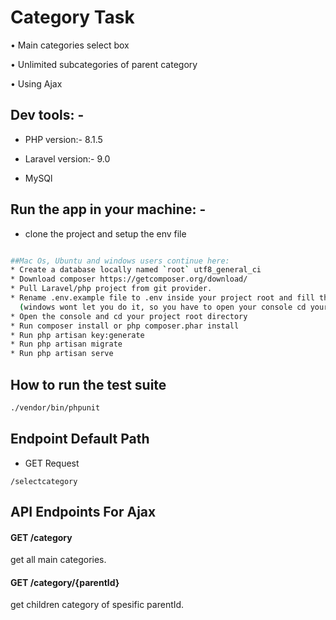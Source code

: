 # Category Task

• Main categories select box

• Unlimited subcategories of parent category 

• Using Ajax

## Dev tools: -

* PHP version:- 8.1.5

* Laravel version:- 9.0

* MySQl

## Run the app in your machine: -

* clone the project and setup the env file

```bash

##Mac Os, Ubuntu and windows users continue here:
* Create a database locally named `root` utf8_general_ci 
* Download composer https://getcomposer.org/download/
* Pull Laravel/php project from git provider.
* Rename .env.example file to .env inside your project root and fill the database information.
  (windows wont let you do it, so you have to open your console cd your project root directory and run `mv .env.example .env` )
* Open the console and cd your project root directory
* Run composer install or php composer.phar install
* Run php artisan key:generate
* Run php artisan migrate
* Run php artisan serve
```
## How to run the test suite

```bash
./vendor/bin/phpunit
```
## Endpoint  Default Path
* GET Request
```url
/selectcategory
```
## API Endpoints For Ajax

#### GET /category

get all main categories.

#### GET /category/{parentId}

get children category of spesific parentId.







